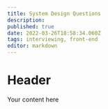 ```yaml
---
title: System Design Questions
description: 
published: true
date: 2022-03-26T18:58:34.060Z
tags: interviewing, front-end
editor: markdown
---
```


# Header
Your content here